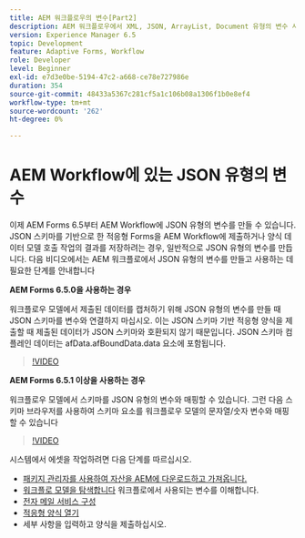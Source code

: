```yaml
---
title: AEM 워크플로우의 변수[Part2]
description: AEM 워크플로우에서 XML, JSON, ArrayList, Document 유형의 변수 사용
version: Experience Manager 6.5
topic: Development
feature: Adaptive Forms, Workflow
role: Developer
level: Beginner
exl-id: e7d3e0be-5194-47c2-a668-ce78e727986e
duration: 354
source-git-commit: 48433a5367c281cf5a1c106b08a1306f1b0e8ef4
workflow-type: tm+mt
source-wordcount: '262'
ht-degree: 0%

---
```


# AEM Workflow에 있는 JSON 유형의 변수

이제 AEM Forms 6.5부터 AEM Workflow에 JSON 유형의 변수를 만들 수 있습니다. JSON 스키마를 기반으로 한 적응형 Forms을 AEM Workflow에 제출하거나 양식 데이터 모델 호출 작업의 결과를 저장하려는 경우, 일반적으로 JSON 유형의 변수를 만듭니다. 다음 비디오에서는 AEM 워크플로에서 JSON 유형의 변수를 만들고 사용하는 데 필요한 단계를 안내합니다

**AEM Forms 6.5.0을 사용하는 경우**

워크플로우 모델에서 제출된 데이터를 캡처하기 위해 JSON 유형의 변수를 만들 때 JSON 스키마를 변수와 연결하지 마십시오. 이는 JSON 스키마 기반 적응형 양식을 제출할 때 제출된 데이터가 JSON 스키마와 호환되지 않기 때문입니다. JSON 스키마 컴플레인 데이터는 afData.afBoundData.data 요소에 포함됩니다.

>[!VIDEO](https://video.tv.adobe.com/v/26444?quality=12&learn=on)


**AEM Forms 6.5.1 이상을 사용하는 경우**

워크플로우 모델에서 스키마를 JSON 유형의 변수와 매핑할 수 있습니다. 그런 다음 스키마 브라우저를 사용하여 스키마 요소를 워크플로우 모델의 문자열/숫자 변수와 매핑할 수 있습니다

>[!VIDEO](https://video.tv.adobe.com/v/28097?quality=12&learn=on)

시스템에서 에셋을 작업하려면 다음 단계를 따르십시오.

* [패키지 관리자를 사용하여 자산을 AEM에 다운로드하고 가져옵니다.](assets/jsonandstringvariable.zip)
* [워크플로 모델을 탐색합니다](http://localhost:4502/editor.html/conf/global/settings/workflow/models/jsonvariable.html) 워크플로에서 사용되는 변수를 이해합니다.
* [전자 메일 서비스 구성](https://helpx.adobe.com/experience-manager/6-5/sites/administering/using/notification.html#ConfiguringtheMailService)
* [적응형 양식 열기](http://localhost:4502/content/dam/formsanddocuments/afbasedonjson/jcr:content?wcmmode=disabled)
* 세부 사항을 입력하고 양식을 제출하십시오.
